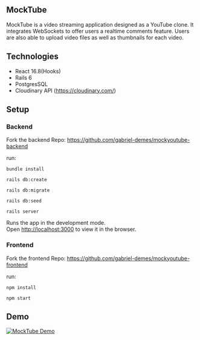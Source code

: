 ## MockTube

MockTube is a video streaming application designed as a YouTube clone. It integrates WebSockets to offer users a realtime comments feature. Users are also able to upload video files as well as thumbnails for each video. 

## Technologies

- React 16.8(Hooks)
- Rails 6
- PostgresSQL
- Cloudinary API (https://cloudinary.com/)

## Setup

### Backend

Fork the backend Repo: https://github.com/gabriel-demes/mockyoutube-backend

run:

`bundle install`

`rails db:create`

`rails db:migrate`

`rails db:seed`

`rails server`

Runs the app in the development mode.\
Open [http://localhost:3000](http://localhost:3000) to view it in the browser.

### Frontend

Fork the frontend Repo: https://github.com/gabriel-demes/mockyoutube-frontend

run:

`npm install`

`npm start`

## Demo

[![MockTube Demo](https://img.youtube.com/vi/bLRJVw765vk/0.jpg)](https://www.youtube.com/watch?v=bLRJVw765vk)
